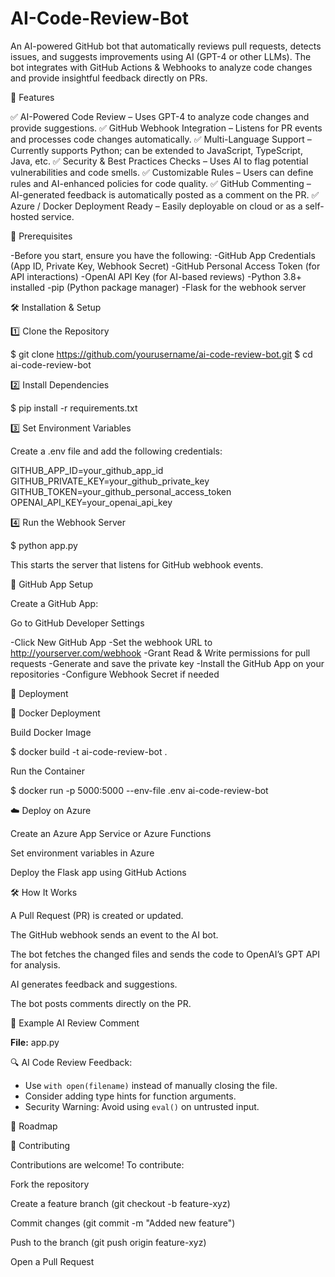 # AI-Code-Review-Bot

An AI-powered GitHub bot that automatically reviews pull requests, detects issues, and suggests improvements using AI (GPT-4 or other LLMs). The bot integrates with GitHub Actions & Webhooks to analyze code changes and provide insightful feedback directly on PRs.

🚀 Features

✅ AI-Powered Code Review – Uses GPT-4 to analyze code changes and provide suggestions.
✅ GitHub Webhook Integration – Listens for PR events and processes code changes automatically.
✅ Multi-Language Support – Currently supports Python; can be extended to JavaScript, TypeScript, Java, etc.
✅ Security & Best Practices Checks – Uses AI to flag potential vulnerabilities and code smells.
✅ Customizable Rules – Users can define rules and AI-enhanced policies for code quality.
✅ GitHub Commenting – AI-generated feedback is automatically posted as a comment on the PR.
✅ Azure / Docker Deployment Ready – Easily deployable on cloud or as a self-hosted service.

📌 Prerequisites

-Before you start, ensure you have the following:
-GitHub App Credentials (App ID, Private Key, Webhook Secret)
-GitHub Personal Access Token (for API interactions)
-OpenAI API Key (for AI-based reviews)
-Python 3.8+ installed
-pip (Python package manager)
-Flask for the webhook server

🛠 Installation & Setup

1️⃣ Clone the Repository

$ git clone https://github.com/yourusername/ai-code-review-bot.git
$ cd ai-code-review-bot

2️⃣ Install Dependencies

$ pip install -r requirements.txt

3️⃣ Set Environment Variables

Create a .env file and add the following credentials:

GITHUB_APP_ID=your_github_app_id
GITHUB_PRIVATE_KEY=your_github_private_key
GITHUB_TOKEN=your_github_personal_access_token
OPENAI_API_KEY=your_openai_api_key

4️⃣ Run the Webhook Server

$ python app.py

This starts the server that listens for GitHub webhook events.

🔗 GitHub App Setup

Create a GitHub App:

Go to GitHub Developer Settings

-Click New GitHub App
-Set the webhook URL to http://yourserver.com/webhook
-Grant Read & Write permissions for pull requests
-Generate and save the private key
-Install the GitHub App on your repositories
-Configure Webhook Secret if needed

🚀 Deployment

🐳 Docker Deployment

Build Docker Image

$ docker build -t ai-code-review-bot .

Run the Container

$ docker run -p 5000:5000 --env-file .env ai-code-review-bot

☁️ Deploy on Azure

Create an Azure App Service or Azure Functions

Set environment variables in Azure

Deploy the Flask app using GitHub Actions

🛠 How It Works

A Pull Request (PR) is created or updated.

The GitHub webhook sends an event to the AI bot.

The bot fetches the changed files and sends the code to OpenAI’s GPT API for analysis.

AI generates feedback and suggestions.

The bot posts comments directly on the PR.

🤖 Example AI Review Comment

**File:** app.py

🔍 AI Code Review Feedback:
- Use `with open(filename)` instead of manually closing the file.
- Consider adding type hints for function arguments.
- Security Warning: Avoid using `eval()` on untrusted input.

🎯 Roadmap



📝 Contributing

Contributions are welcome! To contribute:

Fork the repository

Create a feature branch (git checkout -b feature-xyz)

Commit changes (git commit -m "Added new feature")

Push to the branch (git push origin feature-xyz)

Open a Pull Request
